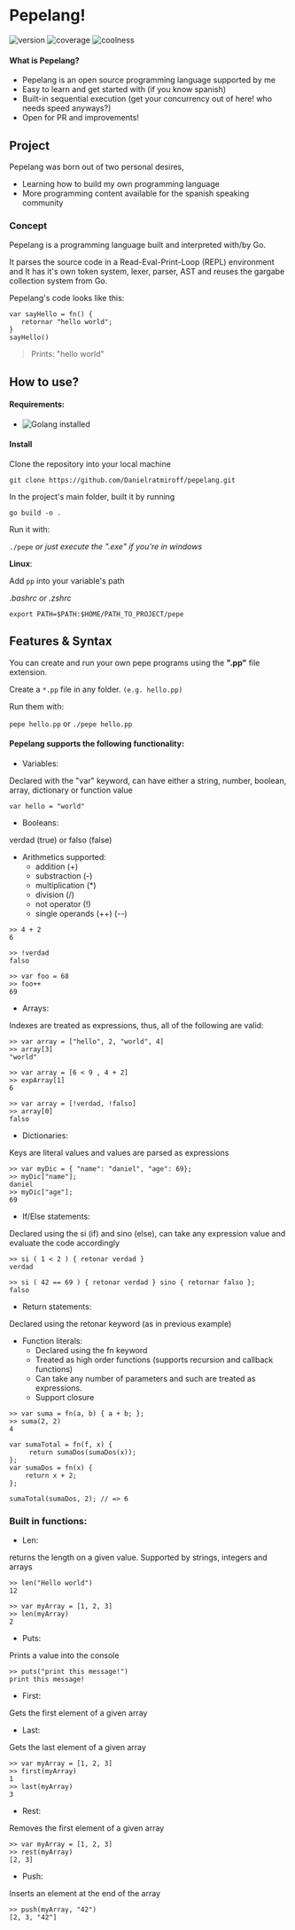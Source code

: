# Pepelang!
![version](https://img.shields.io/badge/version-0.3-green)
![coverage](https://img.shields.io/badge/coverage-85-yellowgreen)
![coolness](https://img.shields.io/badge/coolness-99-blue)


#### What is Pepelang?
 - Pepelang is an open source programming language supported by me 
 - Easy to learn and get started with (if you know spanish) 
 - Built-in sequential execution (get your concurrency out of here! who needs speed anyways?)
 - Open for PR and improvements!

## Project
Pepelang was born out of two personal desires, 
- Learning how to build my own programming language 
- More programming content available for the spanish speaking community

### Concept
Pepelang is a programming language built and interpreted with/by Go.

It parses the source code in a Read-Eval-Print-Loop (REPL) environment and It has it's own token system, lexer, parser, AST and reuses the gargabe collection system from Go. 

Pepelang's code looks like this:

```
var sayHello = fn() { 
   retornar "hello world";
}
sayHello()
```
    
> Prints: "hello world"
    
## How to use?

#### Requirements:
- ![Golang](https://go.dev/) installed 

#### Install
Clone the repository into your local machine

`git clone https://github.com/Danielratmiroff/pepelang.git`
 
In the project's main folder, built it by running 

`go build -o .`

Run it with:

`./pepe` 
*or just execute the ".exe" if you're in windows*

**Linux**:

Add `pp` into your variable's path

*.bashrc or .zshrc*

`export PATH=$PATH:$HOME/PATH_TO_PROJECT/pepe`

## Features & Syntax
You can create and run your own pepe programs using the **".pp"** file extension. 

Create a `*.pp` file in any folder. `(e.g. hello.pp)`

Run them with:

`pepe hello.pp` or `./pepe hello.pp`

#### Pepelang supports the following functionality:

- Variables:

Declared with the "var" keyword, can have either a string, number, boolean, array, dictionary or function value


`var hello = "world"`

- Booleans: 

verdad (true) or falso (false)

- Arithmetics supported: 
	- addition (+)
	- substraction (-)
	- multiplication (*)
	- division (/)
	- not operator (!)
	- single operands (++) (--)
	
```
>> 4 + 2
6
```

```
>> !verdad
falso
```

```
>> var foo = 68
>> foo++
69
```

- Arrays:

Indexes are treated as expressions, thus, all of the following are valid:

```
>> var array = ["hello", 2, "world", 4]
>> array[3]
"world"
```

```
>> var array = [6 < 9 , 4 + 2]
>> expArray[1]
6
```
```
>> var array = [!verdad, !falso]
>> array[0]
falso
```

- Dictionaries: 

Keys are literal values and values are parsed as expressions

```
>> var myDic = { "name": "daniel", "age": 69}; 
>> myDic["name"];
daniel 
>> myDic["age"]; 
69 
```

- If/Else statements:

Declared using the si (if) and sino (else), can take any expression value and evaluate the code accordingly

```
>> si ( 1 < 2 ) { retonar verdad }
verdad
```

```
>> si ( 42 == 69 ) { retonar verdad } sino { retornar falso };
falso
```

- Return statements: 

Declared using the retonar keyword (as in previous example)

- Function literals:
	- Declared using the fn keyword
	- Treated as high order functions (supports recursion and callback functions)
	- Can take any number of parameters and such are treated as expressions.
	- Support closure

```
>> var suma = fn(a, b) { a + b; };
>> suma(2, 2)
4
```

```
var sumaTotal = fn(f, x) { 
	 return sumaDos(sumaDos(x)); 
}; 
var sumaDos = fn(x) { 
	return x + 2; 
}; 

sumaTotal(sumaDos, 2); // => 6
```


### Built in functions:

- Len:

returns the length on a given value. Supported by strings, integers and arrays

```
>> len("Hello world")
12
```

```
>> var myArray = [1, 2, 3]
>> len(myArray)
2
```

- Puts: 

Prints a value into the console

```
>> puts("print this message!")
print this message!
```

- First: 

Gets the first element of a given array

- Last:

Gets the last element of a given array

```
>> var myArray = [1, 2, 3]
>> first(myArray)
1
>> last(myArray)
3
```

- Rest:

Removes the first element of a given array

```
>> var myArray = [1, 2, 3]
>> rest(myArray)
[2, 3]
```

- Push: 

Inserts an element at the end of the array

```
>> push(myArray, "42")
[2, 3, "42"]
```
